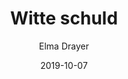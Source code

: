 ---
title: "Witte schuld"
author: "Elma Drayer"
isbn: ""
isbn13: "9789045031774"
rating: "4"
publisher: "Atlas Contact"
pages: "240"
publishYear: "2019"
read: "2019"
goodreads_id: "52763650"
language: "nl"
date: "2019-10-07"
---